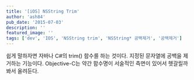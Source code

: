 ```yaml
---
title: '[iOS] NSString Trim'
author: 'ash84'
pub_date: '2015-07-03'
description: ''
featured_image: ''
tags: ['dev', 'IOS', 'NSString trim', 'NSString* 공백제거', '공백제거']
---
```



<span style="font-size: 11pt; ">쉽게 말하자면 자바나 C#의 trim() 함수를 하는 것이다. 지정된 문자열에 공백을 제거하는 기능이다. Objective-C는 약간 함수명이 서술적인 측면이 있어서 헷갈릴까봐서 올려둔다</span>. 

<script src="https://gist.github.com/3496329.js"></script>



